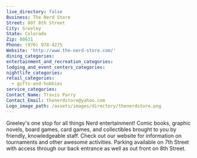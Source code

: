 ```yaml
---
live_directory: false
Business: The Nerd Store
Street: 807 8th Street
City: Greeley
State: Colorado
Zip: 80631
Phone: (970) 978-4275
Website: 'http://www.the-nerd-store.com/'
dining_categories:
entertainment_and_recreation_categories:
lodging_and_event_centers_categories:
nightlife_categories:
retail_categories:
  - gifts-and-hobbies
service_categories:
Contact_Name: Travis Parry
Contact_Email: thenerdstore@yahoo.com
Logo_image_path: /assets/images/directory/thenerdstore.png
---
```



Greeley's one stop for all things Nerd entertainment! Comic books, graphic novels, board games, card games, and collectibles brought to you by friendly, knowledgeable staff. Check out our website for information on tournaments and other awesome activities. Parking available on 7th Street with access through our back entrance as well as out front on 8th Street.